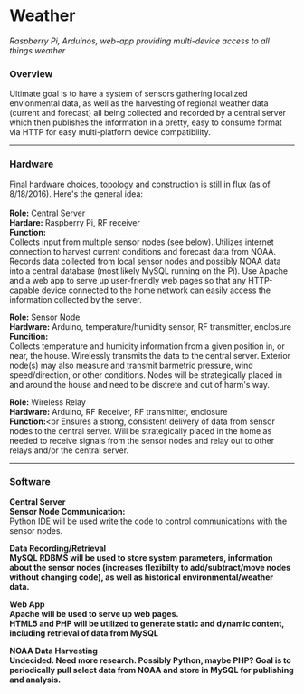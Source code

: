 # Weather
<i>Raspberry Pi, Arduinos, web-app providing multi-device access to all things weather</i>

<h3>Overview</h3>
Ultimate goal is to have a system of sensors gathering localized envionmental data, as well as the harvesting of regional weather data (current and forecast) all being collected and recorded by a central server which then publishes the information in a pretty, easy to consume format via HTTP for easy multi-platform device compatibility.
<hr>
<h3>Hardware</h3>
Final hardware choices, topology and construction is still in flux (as of 8/18/2016).  Here's the general idea:<br><br>
<B>Role:</b> Central Server<br>
<B>Hardare:</b> Raspberry Pi, RF receiver<br>
<B>Function:</b><br>
Collects input from multiple sensor nodes (see below). Utilizes internet connection to harvest current conditions and forecast data from NOAA.  Records data collected from local sensor nodes and possibly NOAA data into a central database (most likely MySQL running on the Pi). Use Apache and a web app to serve up user-friendly web pages so that any HTTP-capable device connected to the home network can easily access the information collected by the server.<br>

<B>Role:</b>  Sensor Node<br>
<B>Hardware:</b> Arduino, temperature/humidity sensor, RF transmitter, enclosure<br>
<B>Funcition:</b><br>
Collects temperature and humidity information from a given position in, or near, the house.  Wirelessly transmits the data to the central server. Exterior node(s) may also measure and transmit barmetric pressure, wind speed/direction, or other conditions. Nodes will be strategically placed in and around the house and need to be discrete and out of harm's way.

<b>Role:</b>  Wireless Relay<br>
<B>Hardware:</b> Arduino, RF Receiver, RF transmitter, enclosure<br>
<b>Function:</b><br
Ensures a strong, consistent delivery of data from sensor nodes to the central server.  Will be strategically placed in the home as needed to receive signals from the sensor nodes and relay out to other relays and/or the central server.
<hr>
<h3>Software</h3>
<b>Central Server</b><br>
<b>Sensor Node Communication:</b><br>
Python IDE will be used write the code to control communications with the sensor nodes.<br>

<b>Data Recording/Retrieval<b><br>
MySQL RDBMS will be used to store system parameters, information about the sensor nodes (increases flexibilty to add/subtract/move nodes without changing code), as well as historical environmental/weather data.<br>

<b>Web App</b><br>
Apache will be used to serve up web pages.<br>
HTML5 and PHP will be utilized to generate static and dynamic content, including retrieval of data from MySQL<br>

<b>NOAA Data Harvesting</b><br>
Undecided.  Need more research. Possibly Python, maybe PHP? Goal is to periodically pull select data from NOAA and store in MySQL for publishing and analysis.<br>


